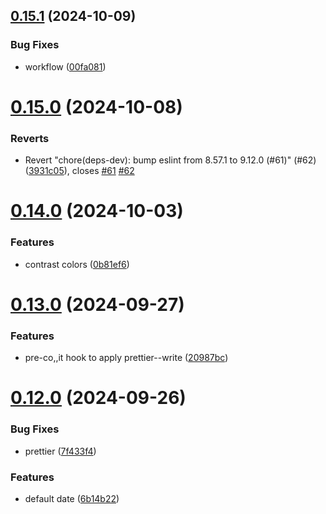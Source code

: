 ## [0.15.1](https://github.com/Bashamega/TrendTrack/compare/v0.15.0...v0.15.1) (2024-10-09)


### Bug Fixes

* workflow ([00fa081](https://github.com/Bashamega/TrendTrack/commit/00fa0814ff0d14087a46e221f54cc6a07c2857f7))



# [0.15.0](https://github.com/Bashamega/TrendTrack/compare/v0.14.0...v0.15.0) (2024-10-08)


### Reverts

* Revert "chore(deps-dev): bump eslint from 8.57.1 to 9.12.0 (#61)" (#62) ([3931c05](https://github.com/Bashamega/TrendTrack/commit/3931c05cbb1f7df1c501e79b08c31e5564172c31)), closes [#61](https://github.com/Bashamega/TrendTrack/issues/61) [#62](https://github.com/Bashamega/TrendTrack/issues/62)



# [0.14.0](https://github.com/Bashamega/TrendTrack/compare/v0.13.0...v0.14.0) (2024-10-03)


### Features

* contrast colors ([0b81ef6](https://github.com/Bashamega/TrendTrack/commit/0b81ef6ea87415b7e4e2040d19619d35b88e636c))



# [0.13.0](https://github.com/Bashamega/TrendTrack/compare/v0.12.0...v0.13.0) (2024-09-27)


### Features

* pre-co,,it hook to apply prettier--write ([20987bc](https://github.com/Bashamega/TrendTrack/commit/20987bca0fafff7b82608af86eab3d2340353a8d))



# [0.12.0](https://github.com/Bashamega/TrendTrack/compare/v0.11.0...v0.12.0) (2024-09-26)


### Bug Fixes

* prettier ([7f433f4](https://github.com/Bashamega/TrendTrack/commit/7f433f4dddcf62e91fb1ffe7356f0362f6013958))


### Features

* default date ([6b14b22](https://github.com/Bashamega/TrendTrack/commit/6b14b222f5fd2247de4c16a2ac7fd48698225a8e))




